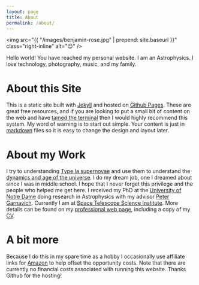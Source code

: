 ```yaml
---
layout: page
title: About
permalink: /about/
---
```


<img src="{{ "/images/benjamin-rose.jpg" | prepend: site.baseurl }}" class="right-inline" alt="😊" /> 

<!-- # About Ben -->

Hello world! You have reached my personal website. 
I am an Astrophysics. I love technology, photography, music, and my family. 
<!-- So how was your day? You know, I'm a physicist, so I thought about stuff.
-That's it? -I wrote some of it down.
 Big Bang Theory Season 2 Episode 8 The Lizard-Spock Expansion
Read more: http://www.springfieldspringfield.co.uk/view_episode_scripts.php?tv-show=big-bang-theory&episode=s02e08 -->


# About this Site

This is a static site built with [Jekyll] and hosted on [Github Pages]. These are great free resources, and if you are looking to put a small bit of content on the web and have [tamed the terminal][ttt] then I would highly recommend this system. My word of warning is to start out simple. Your content is just in [markdown] files so it is easy to change the design and layout later. 

[Jekyll]: https://jekyllrb.com
[Github Pages]: https://pages.github.com
[ttt]: https://www.bartbusschots.ie/s/blog/taming-the-terminal/
[markdown]: https://daringfireball.net/projects/markdown/

# About my Work

I try to understanding [Type Ia supernovae][sn] and use them to understand the [dynamics and age of the universe][obs-cosmology]. I do my dream job, one I dreamed about since I was in middle school. I hope that I never forget this privilege and the people who helped me get here.
I received my PhD at the [University of Notre Dame][nd-phys] doing research in Astrophysics with my advisor [Peter Garnavich][peter]. Currently I am at [Space Telescope Science Institute][stsci].
More details can be found on my [professional web page][brose3], including a copy of my [CV].

[nd-phys]: http://www.physics.nd.edu
[stsci]: http://www.stsci.edu
[sn]: https://en.wikipedia.org/wiki/Type_Ia_supernova
[obs-cosmology]: https://en.wikipedia.org/wiki/Observational_cosmology
[peter]: https://physics.nd.edu/people/faculty/peter-garnavich/
[brose3]: http://www3.nd.edu/~brose3/
[CV]: http://www3.nd.edu/~brose3/#cv

# A bit more

Because I do this in my spare time as a hobby I occasionally use affiliate links for [Amazon] to help offset the opportunity costs. Note that there are currently no financial costs associated with running this website. Thanks Github for the hosting!

[Amazon]: https://www.amazon.com//ref=as_li_ss_tl?ie=UTF8&linkCode=ll2&tag=benjaminros0f-20&linkId=de5cbac379cbc21e038681e2dd313f77
[square]: https://cash.me/$rose
